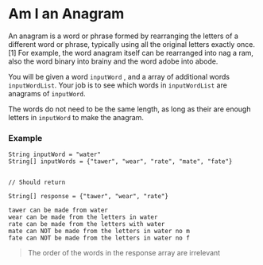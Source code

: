 # Am I an Anagram 

An anagram is a word or phrase formed by rearranging the letters of a different word or phrase, typically using all the original letters exactly once.[1] For example, the word anagram itself can be rearranged into nag a ram, also the word binary into brainy and the word adobe into abode.

You will be given a word `inputWord` , and a array of additional words `inputWordList`. Your job is to see which words in `inputWordList` are anagrams of `inputWord`.

The words do not need to be the same length, as long as their are enough letters in `inputWord` to make the anagram.

### Example

```
String inputWord = "water"
String[] inputWords = {"tawer", "wear", "rate", "mate", "fate"}


// Should return 

String[] response = {"tawer", "wear", "rate"}

tawer can be made from water
wear can be made from the letters in water
rate can be made from the letters with water
mate can NOT be made from the letters in water no m
fate can NOT be made from the letters in water no f
```

> The order of the words in the response array are irrelevant